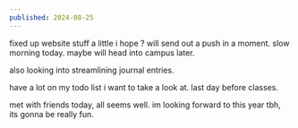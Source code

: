 ```yaml
---
published: 2024-08-25
---
```

fixed up website stuff a little i hope ? will send out a push in a moment. slow morning today. maybe will head into campus later.

also looking into streamlining journal entries.

have a lot on my todo list i want to take a look at. last day before classes.

met with friends today, all seems well. im looking forward to this year tbh, its gonna be really fun.